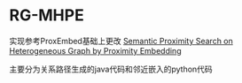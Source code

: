 # RG-MHPE

实现参考ProxEmbed基础上更改 [Semantic Proximity Search on Heterogeneous Graph by Proximity Embedding](https://dl.acm.org/doi/10.5555/3298239.3298263)

主要分为关系路径生成的java代码和邻近嵌入的python代码